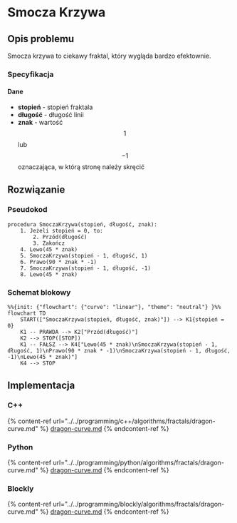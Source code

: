 # Smocza Krzywa

## Opis problemu

Smocza krzywa to ciekawy fraktal, który wygląda bardzo efektownie.

### Specyfikacja

#### Dane

- **stopień** - stopień fraktala
- **długość** - długość linii
- **znak** - wartość $$1$$ lub $$-1$$ oznaczająca, w którą stronę należy skręcić

## Rozwiązanie

### Pseudokod

```
procedura SmoczaKrzywa(stopień, długość, znak):
    1. Jeżeli stopień = 0, to:
        2. Przód(długość)
        3. Zakończ
    4. Lewo(45 * znak)
    5. SmoczaKrzywa(stopień - 1, długość, 1)
    6. Prawo(90 * znak * -1)
    7. SmoczaKrzywa(stopień - 1, długość, -1)
    8. Lewo(45 * znak)
```

### Schemat blokowy

```mermaid
%%{init: {"flowchart": {"curve": "linear"}, "theme": "neutral"} }%%
flowchart TD
    START(["SmoczaKrzywa(stopień, długość, znak)"]) --> K1{stopień = 0}
    K1 -- PRAWDA --> K2["Przód(długość)"]
    K2 --> STOP([STOP])
    K1 -- FAŁSZ --> K4["Lewo(45 * znak)\nSmoczaKrzywa(stopień - 1, długość, 1)\nPrawo(90 * znak * -1)\nSmoczaKrzywa(stopień - 1, długość, -1)\nLewo(45 * znak)"]
    K4 --> STOP
```

## Implementacja

### C++

{% content-ref url="../../programming/c++/algorithms/fractals/dragon-curve.md" %}
[dragon-curve.md](../../programming/c++/algorithms/fractals/dragon-curve.md)
{% endcontent-ref %}

### Python

{% content-ref url="../../programming/python/algorithms/fractals/dragon-curve.md" %}
[dragon-curve.md](../../programming/python/algorithms/fractals/dragon-curve.md)
{% endcontent-ref %}

### Blockly

{% content-ref url="../../programming/blockly/algorithms/fractals/dragon-curve.md" %}
[dragon-curve.md](../../programming/blockly/algorithms/fractals/dragon-curve.md)
{% endcontent-ref %}
